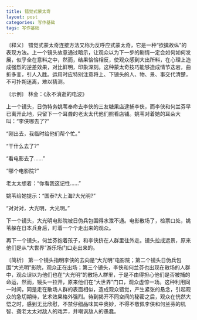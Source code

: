```yaml
---
title: 错觉式蒙太奇
layout: post
categories: 写作基础
tags: 写作基础
---
```


〔释义〕 错觉式蒙太奇连接方法又称为反呼应式蒙太奇，它是一种“欲擒故纵”的表现方法。上一个镜头故意通过暗示，让观众以为下一步的剧情一定会如何如何发展，似乎全在意料之中，然而，结果恰恰相反，使观众感到大出所料，在心理上造成强烈的逆差效果，对比鲜明，印象深刻。这种蒙太奇技巧能够造成情节迭宕，曲折多变，引人入胜。运用时应特别注意将上、下镜头的人、物、景、事交代清楚，不可扑朔迷离，难以猜测。

〔示例〕 林金：《永不消逝的电波》

上一个镜头，日伪特务姚苇奉命去李侠的三友糖果店逮捕李侠，而李侠和何兰芬早已离开此地，只留下一个耳聋的老太太代他们照看店铺。姚苇对着她的耳朵大叫：“李侠哪去了?”

“刚出去，我临时给他们帮个忙。”

“干什么去了?”

“看电影去了……”

“哪个电影院?”

老太太想着：“你看我这记性……”

姚苇给她提示：“国泰?大上海?大光明?”

“对对对，大光明，大光明。”

下一个镜头，大光明电影院被日伪兵包围得水泄不通。电影散场了，检票口处，姚苇躲在日本兵身后，盯着一个个走出来的观众。

再下一个镜头，何兰芬抱着孩子，和李侠挤在人群里往外走。镜头拉成远景，原来他们是从“大世界”游乐场门口走出来的。

〔简析〕 第一个镜头指明李侠的去向是“大光明”电影院；第二个镜头日伪兵包围“大光明”影院，观众正在出场；第三个镜头，李侠和何兰芬也出现在散场的人群中，观众误以为他们也在“大光明”的散场人群里，于是不由得担心他们是否被捕的命运，然而，镜头一拉开，原来他们在“大世界”门口，观众虚惊一场。这种利用同一时间，同是走在散场人群的表面相似，造成观众错觉，产生紧张的悬念，引起观众的急切期待，艺术效果格外强烈。待到揭开不同空间的秘密之后，观众在恍然大悟之时，感到无比欣慰，不禁仔细品味其中奥妙，不得不敬佩李侠和何兰芬的机智、聋老太太对敌人的戏弄，井嘲讽敌人的愚蠢。 
